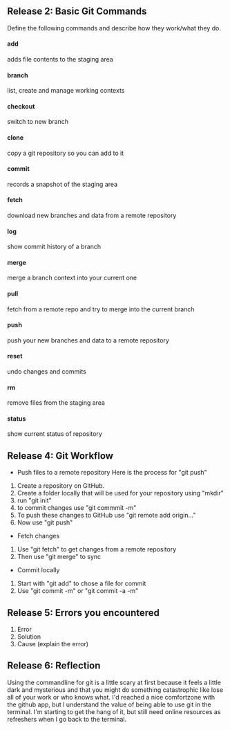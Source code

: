 ## Release 2: Basic Git Commands
Define the following commands and describe how they work/what they do.  


#### add
<!-- Your defnition here -->
adds file contents to the staging area

#### branch
<!-- Your defnition here -->
list, create and manage working contexts

#### checkout
<!-- Your defnition here -->
switch to new branch

#### clone
<!-- Your defnition here -->
copy a git repository so you can add to it

#### commit
<!-- Your defnition here -->
records a snapshot of the staging area

#### fetch
<!-- Your defnition here -->
download new branches and data from a remote repository

#### log
<!-- Your defnition here -->
show commit history of a branch

#### merge
<!-- Your defnition here -->
merge a branch context into your current one

#### pull
<!-- Your defnition here -->
fetch from a remote repo and try to merge into the current branch

#### push
<!-- Your defnition here -->
push your new branches and data to a remote repository

#### reset
<!-- Your defnition here -->
undo changes and commits

#### rm
<!-- Your defnition here -->
remove files from the staging area

#### status
show current status of repository

## Release 4: Git Workflow

- Push files to a remote repository
Here is the process for "git push"
1.  Create a repository on GitHub.
2.  Create a folder locally that will be used for your repository using "mkdir"
3.  run "git init"
4.  to commit changes use "git commmit -m"
5.  To push these changes to GitHub use "git remote add origin..."
6.  Now use "git push"

- Fetch changes
1.  Use "git fetch" to get changes from a remote repository
2.  Then use "git merge" to sync

- Commit locally
1.  Start with "git add" to chose a file for commit
2.  Use "git commit -m" or "git commit -a -m"

## Release 5: Errors you encountered
1. Error
2. Solution
3. Cause (explain the error)

## Release 6: Reflection
Using the commandline for git is a little scary at first because it feels a little dark and mysterious and that you might do something catastrophic like lose all of your work or who knows what. I'd reached a nice comfortzone with the github app, but I understand the value of being able to use git in the terminal.  I'm starting to get the hang of it, but still need online resources as refreshers when I go back to the terminal.